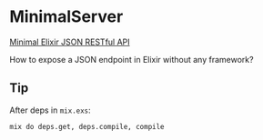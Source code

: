 # MinimalServer

[Minimal Elixir JSON RESTful API](https://blog.lelonek.me/minimal-elixir-http2-server-64188d0c1f3a)

How to expose a JSON endpoint in Elixir without any framework?

## Tip

After deps in `mix.exs`:

`mix do deps.get, deps.compile, compile`
